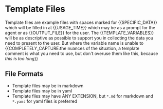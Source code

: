 
# Template Files

Template files are example files with spaces marked for {{SPECIFIC_DATA}} which will be filled in at {{USAGE_TIME}} which may be as a prompt for the agent or as {{OUTPUT_FILE}} for the user. The {{TEMPLATE_VARIABLES}} will be as descriptive as possible to support you in collecting the data you need to present to the user. But where the variable name is unable to {{COMPLETELY_CAPTURE:the nuances of the situation, a template comment is what you need to use, but don't overuse them like this, because *this is too long*}}

## File Formats

- Template files may be in markdown
- Template files may be in yaml
- Template files may have ANY EXTENSION, but `*.md` for markdown and `*.yaml` for yaml files is preferred
